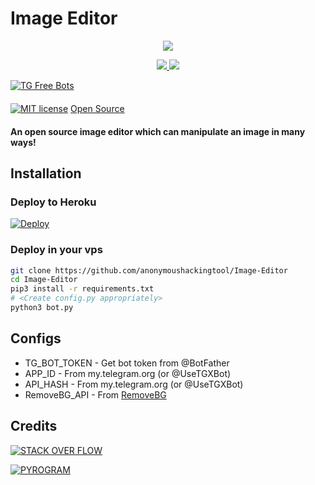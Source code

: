 # Image Editor

<p align="center">
  <a href="https://www.python.org">
    <img src="http://ForTheBadge.com/images/badges/made-with-python.svg">

  </a>
</p>
<p align="center">
  <a href="https://github.com/anonymoushackingtool/Image-Editor/stargazers">
    <img src="https://img.shields.io/github/stars/anonymoushackingtool/Image-Editor?style=social">

  </a>
  
  <a href="https://github.com/TroJanzHEX/Image-Editor/fork">
    <img src="https://img.shields.io/github/forks/anonymoushackingtool/Image-Editor?label=Fork&style=social">

  </a>  
</p>

[![TG Free Bots](https://img.shields.io/badge/TG_Free_Bots-Join%20Our%20Channel-ff69b4?style=for-the-badge&logo=telegram)](https://telegram.dog/TG_Free_Bots)  
ㅤㅤㅤㅤㅤㅤㅤ  
[![MIT license](https://img.shields.io/badge/License-MIT-blue?style=flat)](https://github.com/TroJanzHEX/Image-Editor/blob/main/COPYING)  [Open Source](https://github.com/anonymoushackingtool/Image-Editor)





#### An open source image editor which can manipulate an image in many ways!

## Installation

### Deploy to Heroku
[![Deploy](https://www.herokucdn.com/deploy/button.svg)](https://heroku.com/deploy?template=https://github.com/anonymoushackingtool/Image-Editor)

### Deploy in your vps
```sh
git clone https://github.com/anonymoushackingtool/Image-Editor
cd Image-Editor
pip3 install -r requirements.txt
# <Create config.py appropriately>
python3 bot.py
```

## Configs

* TG_BOT_TOKEN  - Get bot token from @BotFather
* APP_ID        - From my.telegram.org (or @UseTGXBot)
* API_HASH      - From my.telegram.org (or @UseTGXBot)
* RemoveBG_API  - From [RemoveBG](https://www.remove.bg/b/background-removal-api)

## Credits

[![STACK OVER FLOW](https://img.shields.io/badge/Stack_Overflow-FE7A16?style=for-the-badge&logo=stack-overflow&logoColor=pink)](https://stackoverflow.com/)

[![PYROGRAM](https://img.shields.io/badge/Pyrogram%20-%23F37626.svg?&style=for-the-badge&logo=telegram&logoColor=pink)](https://github.com/pyrogram/pyrogram)
